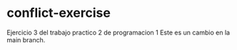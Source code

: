 # conflict-exercise
Ejercicio 3 del trabajo practico 2 de programacion 1
Este es un cambio en la main branch.